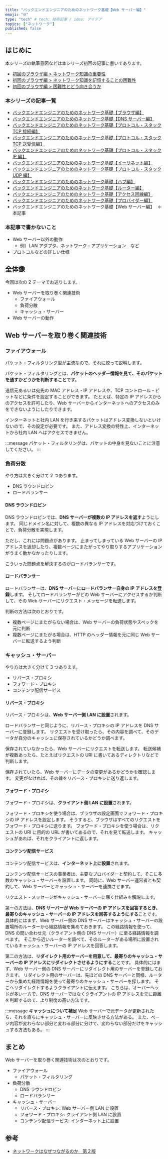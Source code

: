 ```yaml
---
title: "バックエンドエンジニアのためのネットワーク基礎【Web サーバー編】"
emoji: "🌐"
type: "tech" # tech: 技術記事 / idea: アイデア
topics: ["ネットワーク"]
published: false
---
```


## はじめに

本シリーズの執筆意図などは本シリーズ初回の記事に書いてあります。

- [初回のブラウザ編 > ネットワーク知識の重要性](https://zenn.dev/jnkmtsd/articles/0d129a7aa0947b#%E3%83%8D%E3%83%83%E3%83%88%E3%83%AF%E3%83%BC%E3%82%AF%E7%9F%A5%E8%AD%98%E3%81%AE%E9%87%8D%E8%A6%81%E6%80%A7)
- [初回のブラウザ編 > ネットワーク知識を記憶することの困難性](https://zenn.dev/jnkmtsd/articles/0d129a7aa0947b#%E3%83%8D%E3%83%83%E3%83%88%E3%83%AF%E3%83%BC%E3%82%AF%E7%9F%A5%E8%AD%98%E3%82%92%E8%A8%98%E6%86%B6%E3%81%99%E3%82%8B%E3%81%93%E3%81%A8%E3%81%AE%E5%9B%B0%E9%9B%A3%E6%80%A7)
- [初回のブラウザ編 > 困難性とどう向き合うか](https://zenn.dev/jnkmtsd/articles/0d129a7aa0947b#%E5%9B%B0%E9%9B%A3%E6%80%A7%E3%81%A8%E3%81%A9%E3%81%86%E5%90%91%E3%81%8D%E5%90%88%E3%81%86%E3%81%8B)

### 本シリーズの記事一覧

- [バックエンドエンジニアのためのネットワーク基礎【ブラウザ編】](https://zenn.dev/jnkmtsd/articles/0d129a7aa0947b)
- [バックエンドエンジニアのためのネットワーク基礎【DNS サーバー編】](https://zenn.dev/jnkmtsd/articles/e59e42beec39e0)
- [バックエンドエンジニアのためのネットワーク基礎【プロトコル・スタック TCP 接続編】](https://zenn.dev/jnkmtsd/articles/e0ecb28f1875f2)
- [バックエンドエンジニアのためのネットワーク基礎【プロトコル・スタック TCP 送受信編】](https://zenn.dev/jnkmtsd/articles/37a25508b30635)
- [バックエンドエンジニアのためのネットワーク基礎【プロトコル・スタック IP 編】](https://zenn.dev/jnkmtsd/articles/61f104becc1750)
- [バックエンドエンジニアのためのネットワーク基礎【イーサネット編】](https://zenn.dev/jnkmtsd/articles/c50f9113995773)
- [バックエンドエンジニアのためのネットワーク基礎【プロトコル・スタック UDP 編】](https://zenn.dev/jnkmtsd/articles/46615811cadd72)
- [バックエンドエンジニアのためのネットワーク基礎【ハブ編】](https://zenn.dev/jnkmtsd/articles/24874950f6e4ea)
- [バックエンドエンジニアのためのネットワーク基礎【ルーター編】](https://zenn.dev/jnkmtsd/articles/e11381c0cafe3e)
- [バックエンドエンジニアのためのネットワーク基礎【アクセス回線編】](https://zenn.dev/jnkmtsd/articles/b8588f4326dc73)
- [バックエンドエンジニアのためのネットワーク基礎【プロバイダー編】](https://zenn.dev/jnkmtsd/articles/52b465bc9d8d97)
- バックエンドエンジニアのためのネットワーク基礎【Web サーバー編】　 ← 本記事

### 本記事で書かないこと

- Web サーバー以外の動作
  - 例）LAN アダプタ、ネットワーク・アプリケーション　など
- プロトコルなどの詳しい仕様

## 全体像

今回は次の 2 テーマでお送りします。

- Web サーバーを取り巻く関連技術
  - ファイアウォール
  - 負荷分散
  - キャッシュ・サーバー
- Web サーバーの動作

## Web サーバーを取り巻く関連技術

### ファイアウォール

パケット・フィルタリング型が主流なので、それに絞って説明します。

パケット・フィルタリングとは、**パケットのヘッダー情報を見て、そのパケットを通すかどうかを判断すること**です。

送信元あるいは宛先の MAC アドレス・IP アドレスや、TCP コントロール・ビットなどに条件を設定することができます。
たとえば、特定の IP アドレスからのアクセスを許可したり、Web サーバーからインターネットへのアクセスのみをできないようにしたりできます。

インターネットと社内 LAN を行き来するパケットはアドレス変換しないといけないので、その設定が必要です。
また、アドレス変換の特性上、インターネットから社内 LAN へはアクセスできません。

:::message
パケット・フィルタリングは、パケットの中身を見ないことに注意してください。
:::

### 負荷分散

やり方は大きく分けて 2 つあります。

- DNS ラウンドロビン
- ロードバランサー

#### DNS ラウンドロビン

DNS ラウンドロビンでは、**DNS サーバーが複数の IP アドレスを返す**ようにします。
同じドメイン名に対して、複数の異なる IP アドレスを対応づけておくことで、負荷分散を実現します。

ただし、これには問題点があります。
止まってしまっている Web サーバーの IP アドレスを返却したり、複数ページにまたがってやり取りするアプリケーションがうまく動かなかったりします。

こういった問題点を解決するのがロードバランサーです。

#### ロードバランサー

ロードバランサーは、**DNS サーバーにロードバランサー自身の IP アドレスを登録**します。
そしてロードバランサーがどの Web サーバーにアクセスするか判断して、その Web サーバーにリクエスト・メッセージを転送します。

判断の方法は次のとおりです。

- 複数ページにまたがらない場合は、Web サーバーの負荷状態やスペックを元に判断
- 複数ページにまたがる場合は、HTTP のヘッダー情報を元に同じ Web サーバーに転送するよう判断

### キャッシュ・サーバー

やり方は大きく分けて 3 つあります。

- リバース・プロキシ
- フォワード・プロキシ
- コンテンツ配信サービス

#### リバース・プロキシ

リバース・プロキシは、**Web サーバー側 LAN に設置**されます。

ロードバランサーと同じように、リバース・プロキシの IP アドレスを DNS サーバーに登録します。
リクエストを受け取ったら、その内容を調べて、そのデータが自分のキャッシュに保存されているかどうか調べます。

保存されていなかったら、Web サーバーにリクエストを転送します。
転送候補が複数あったら、たとえばリクエストの URI に書いてあるディレクトリなどで判断します。

保存されていたら、Web サーバーにデータの変更があるかどうかを確認します。
変更がなければ、その旨をリバース・プロキシに送り返します。

#### フォワード・プロキシ

フォワード・プロキシは、**クライアント側 LAN に設置**されます。

フォワード・プロキシを使う場合は、ブラウザの設定画面でフォワード・プロキシの IP アドレスを設定します。
そうすると、ブラウザはすべてのリクエストをフォワード・プロキシに送ります。
フォワード・プロキシを使う場合は、リクエストの URI に目的の URL が書いてあるので、それを見て転送します。
キャッシュがあれば、それをクライアントに返します。

#### コンテンツ配信サービス

コンテンツ配信サービスは、**インターネット上に設置**されます。

コンテンツ配信サービスの事業者は、主要なプロバイダーと契約して、そこに多数のキャッシュ・サーバーを設置します。
同時に、Web サーバー運営者とも契約して、Web サーバーとキャッシュ・サーバーを連携させます。

リクエスト・メッセージがキャッシュ・サーバーに届く仕組みを解説します。

第一の方法は、**DNS サーバーが Web サーバーの IP アドレスを回答するとき、最寄りのキャッシュ・サーバーの IP アドレスを回答するようにする**ことです。
具体的にはまず、Web サーバー側の DNS サーバーはキャッシュ・サーバーの設置場所のルーターから経路情報を集めておきます。
この経路情報を使って、DNS の問い合わせ元（クライアント側の DNS サーバー）に至る経路情報を調べます。
そこから近いルーターを調べて、そのルーターがある場所に設置されているキャッシュ・サーバーの IP アドレスを回答します。

第二の方法は、**リダイレクト用のサーバーを用意して、最寄りのキャッシュ・サーバーの IP アドレスにリダイレクトさせるようにする**ことです。
具体的にはまず、Web サーバー側の DNS サーバーにリダイレクト用のサーバーを登録しておきます。
リダイレクト用のサーバーは、先ほどの DNS サーバーと同様、ルーターから集めた経路情報を使って最寄りのキャッシュ・サーバーを探します。
そこへリダイレクトするようクライアントに伝えます。
こちらは、オーバーヘッドが多い一方で、DNS サーバーではなくクライアントの IP アドレスを元に距離を判断するので、より制度の高い方法です。

:::message
**キャッシュについて補足**
Web サーバーで元データが更新されたら、それを直ちにキャッシュ・サーバーに反映させる方法がある。
また、ページ内容が変わらない部分と変わる部分に分けて、変わらない部分だけをキャッシュする方法もある。
:::

## まとめ

Web サーバーを取り巻く関連技術は次のとおりです。

- ファイアウォール
  - パケット・フィルタリング
- 負荷分散
  - DNS ラウンドロビン
  - ロードバランサー
- キャッシュ・サーバー
  - リバース・プロキシ: Web サーバー側 LAN に設置
  - フォワード・プロキシ: クライアント側 LAN に設置
  - コンテンツ配信サービス: インターネット上に設置

## 参考

- [ネットワークはなぜつながるのか　第２版](https://www.amazon.co.jp/dp/B077XSB8BS)
